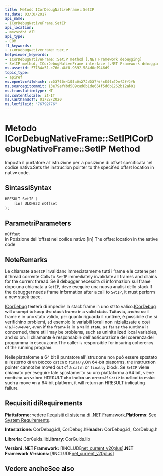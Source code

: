 ```yaml
---
title: Metodo ICorDebugNativeFrame::SetIP
ms.date: 03/30/2017
api_name:
- ICorDebugNativeFrame.SetIP
api_location:
- mscordbi.dll
api_type:
- COM
f1_keywords:
- ICorDebugNativeFrame::SetIP
helpviewer_keywords:
- ICorDebugNativeFrame::SetIP method [.NET Framework debugging]
- SetIP method, ICorDebugNativeFrame interface [.NET Framework debugging]
ms.assetid: 57784a51-c76d-48f8-9392-584d0e1946d9
topic_type:
- apiref
ms.openlocfilehash: bc33768e4155a0e272d3374d4c586c79ef2ff3fb
ms.sourcegitcommit: 13e79efdbd589cad6b1de634f5d6b1262b12ab01
ms.translationtype: MT
ms.contentlocale: it-IT
ms.lasthandoff: 01/28/2020
ms.locfileid: "76792776"
---
```

# <a name="icordebugnativeframesetip-method"></a><span data-ttu-id="f1f68-102">Metodo ICorDebugNativeFrame::SetIP</span><span class="sxs-lookup"><span data-stu-id="f1f68-102">ICorDebugNativeFrame::SetIP Method</span></span>
<span data-ttu-id="f1f68-103">Imposta il puntatore all'istruzione per la posizione di offset specificata nel codice nativo.</span><span class="sxs-lookup"><span data-stu-id="f1f68-103">Sets the instruction pointer to the specified offset location in native code.</span></span>  
  
## <a name="syntax"></a><span data-ttu-id="f1f68-104">Sintassi</span><span class="sxs-lookup"><span data-stu-id="f1f68-104">Syntax</span></span>  
  
```cpp  
HRESULT SetIP (  
    [in] ULONG32 nOffset  
);  
```  
  
## <a name="parameters"></a><span data-ttu-id="f1f68-105">Parametri</span><span class="sxs-lookup"><span data-stu-id="f1f68-105">Parameters</span></span>  
 `nOffset`  
 <span data-ttu-id="f1f68-106">in Posizione dell'offset nel codice nativo.</span><span class="sxs-lookup"><span data-stu-id="f1f68-106">[in] The offset location in the native code.</span></span>  
  
## <a name="remarks"></a><span data-ttu-id="f1f68-107">Note</span><span class="sxs-lookup"><span data-stu-id="f1f68-107">Remarks</span></span>  
 <span data-ttu-id="f1f68-108">Le chiamate a `SetIP` invalidano immediatamente tutti i frame e le catene per il thread corrente.</span><span class="sxs-lookup"><span data-stu-id="f1f68-108">Calls to `SetIP` immediately invalidate all frames and chains for the current thread.</span></span> <span data-ttu-id="f1f68-109">Se il debugger necessita di informazioni sul frame dopo una chiamata a `SetIP`, deve eseguire una nuova analisi dello stack.</span><span class="sxs-lookup"><span data-stu-id="f1f68-109">If the debugger needs frame information after a call to `SetIP`, it must perform a new stack trace.</span></span>  
  
 <span data-ttu-id="f1f68-110">[ICorDebug](icordebug-interface.md) tenterà di impedire la stack frame in uno stato valido.</span><span class="sxs-lookup"><span data-stu-id="f1f68-110">[ICorDebug](icordebug-interface.md) will attempt to keep the stack frame in a valid state.</span></span> <span data-ttu-id="f1f68-111">Tuttavia, anche se il frame è in uno stato valido, per quanto riguarda il runtime, è possibile che si verifichino problemi, ad esempio le variabili locali non inizializzate e così via.</span><span class="sxs-lookup"><span data-stu-id="f1f68-111">However, even if the frame is in a valid state, as far as the runtime is concerned, there still may be problems, such as uninitialized local variables, and so on.</span></span> <span data-ttu-id="f1f68-112">Il chiamante è responsabile dell'assicurazione del coerenza del programma in esecuzione.</span><span class="sxs-lookup"><span data-stu-id="f1f68-112">The caller is responsible for insuring coherency of the running program.</span></span>  
  
 <span data-ttu-id="f1f68-113">Nelle piattaforme a 64 bit il puntatore all'istruzione non può essere spostato all'esterno di un blocco `catch` o `finally`.</span><span class="sxs-lookup"><span data-stu-id="f1f68-113">On 64-bit platforms, the instruction pointer cannot be moved out of a `catch` or `finally` block.</span></span> <span data-ttu-id="f1f68-114">Se `SetIP` viene chiamato per eseguire tale spostamento su una piattaforma a 64 bit, viene restituito un valore HRESULT che indica un errore.</span><span class="sxs-lookup"><span data-stu-id="f1f68-114">If `SetIP` is called to make such a move on a 64-bit platform, it will return an HRESULT indicating failure.</span></span>  
  
## <a name="requirements"></a><span data-ttu-id="f1f68-115">Requisiti di</span><span class="sxs-lookup"><span data-stu-id="f1f68-115">Requirements</span></span>  
 <span data-ttu-id="f1f68-116">**Piattaforme:** vedere [Requisiti di sistema di .NET Framework](../../../../docs/framework/get-started/system-requirements.md).</span><span class="sxs-lookup"><span data-stu-id="f1f68-116">**Platforms:** See [System Requirements](../../../../docs/framework/get-started/system-requirements.md).</span></span>  
  
 <span data-ttu-id="f1f68-117">**Intestazione:** CorDebug.idl, CorDebug.h</span><span class="sxs-lookup"><span data-stu-id="f1f68-117">**Header:** CorDebug.idl, CorDebug.h</span></span>  
  
 <span data-ttu-id="f1f68-118">**Libreria:** CorGuids.lib</span><span class="sxs-lookup"><span data-stu-id="f1f68-118">**Library:** CorGuids.lib</span></span>  
  
 <span data-ttu-id="f1f68-119">**Versioni .NET Framework:** [!INCLUDE[net_current_v20plus](../../../../includes/net-current-v20plus-md.md)]</span><span class="sxs-lookup"><span data-stu-id="f1f68-119">**.NET Framework Versions:** [!INCLUDE[net_current_v20plus](../../../../includes/net-current-v20plus-md.md)]</span></span>  
  
## <a name="see-also"></a><span data-ttu-id="f1f68-120">Vedere anche</span><span class="sxs-lookup"><span data-stu-id="f1f68-120">See also</span></span>
